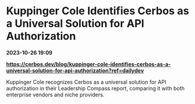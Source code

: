 # Kuppinger Cole Identifies Cerbos as a Universal Solution for API Authorization

**2023-10-26 19:09**

**https://cerbos.dev/blog/kuppinger-cole-identifies-cerbos-as-a-universal-solution-for-api-authorization?ref=dailydev**

Kuppinger Cole recognizes Cerbos as a universal solution for API authorization in their Leadership Compass report, comparing it with both enterprise vendors and niche providers.